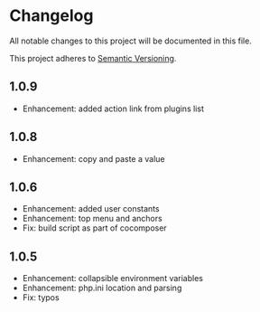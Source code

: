 # Changelog #

All notable changes to this project will be documented in this file.

This project adheres to [Semantic Versioning](http://semver.org/). 

## 1.0.9 ##
* Enhancement: added action link from plugins list

## 1.0.8 ##
* Enhancement: copy and paste a value

## 1.0.6 ##
* Enhancement: added user constants
* Enhancement: top menu and anchors
* Fix: build script as part of cocomposer

## 1.0.5 ##
* Enhancement: collapsible environment variables
* Enhancement: php.ini location and parsing
* Fix: typos
